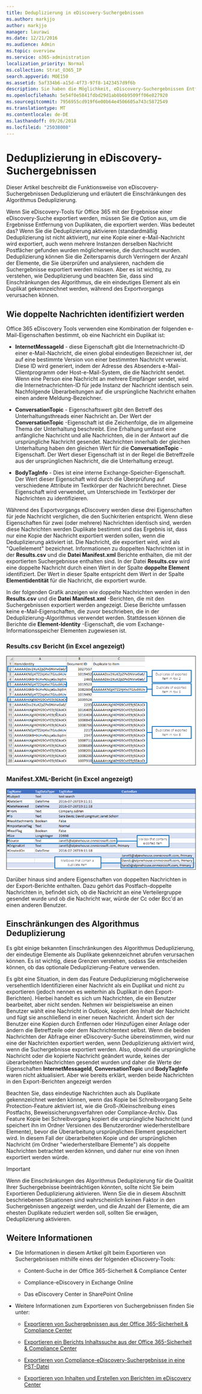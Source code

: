 ```yaml
---
title: Deduplizierung in eDiscovery-Suchergebnissen
ms.author: markjjo
author: markjjo
manager: laurawi
ms.date: 12/21/2016
ms.audience: Admin
ms.topic: overview
ms.service: o365-administration
localization_priority: Normal
ms.collection: Strat_O365_IP
search.appverid: MOE150
ms.assetid: 5af334b6-a15d-4f73-97f8-1423457d9f6b
description: Sie haben die Möglichkeit, eDiscovery-Suchergebnissen Entfernung von Duplikaten, die exportiert werden, sodass nur eine Kopie einer e-Mail-Nachricht exportiert werden, auch wenn mehrere Instanzen derselben Nachricht in verschiedenen Postfächern möglicherweise gefunden wurden.
ms.openlocfilehash: 5e54f0e5841fdbd29d1ab8b6b9509ff06e827920
ms.sourcegitcommit: 7956955cd919f6e00b64e4506605a743c5872549
ms.translationtype: MT
ms.contentlocale: de-DE
ms.lasthandoff: 09/26/2018
ms.locfileid: "25038008"
---
```

# <a name="de-duplication-in-ediscovery-search-results"></a>Deduplizierung in eDiscovery-Suchergebnissen

Dieser Artikel beschreibt die Funktionsweise von eDiscovery-Suchergebnissen Deduplizierung und erläutert die Einschränkungen des Algorithmus Deduplizierung.
  
Wenn Sie eDiscovery-Tools für Office 365 mit der Ergebnisse einer eDiscovery-Suche exportiert werden, müssen Sie die Option aus, um die Ergebnisse Entfernung von Duplikaten, die exportiert werden. Was bedeutet das? Wenn Sie die Deduplizierung aktivieren (standardmäßig Deduplizierung ist nicht aktiviert), nur eine Kopie einer e-Mail-Nachricht wird exportiert, auch wenn mehrere Instanzen derselben Nachricht Postfächer gefunden wurden möglicherweise, die durchsucht wurden. Deduplizierung können Sie die Zeitersparnis durch Verringern der Anzahl der Elemente, die Sie überprüfen und analysieren, nachdem die Suchergebnisse exportiert werden müssen. Aber es ist wichtig, zu verstehen, wie Deduplizierung und beachten Sie, dass sind Einschränkungen des Algorithmus, die ein eindeutiges Element als ein Duplikat gekennzeichnet werden, während des Exportvorgangs verursachen können.
  
## <a name="how-duplicate-messages-are-identified"></a>Wie doppelte Nachrichten identifiziert werden

Office 365 eDiscovery Tools verwenden eine Kombination der folgenden e-Mail-Eigenschaften bestimmt, ob eine Nachricht ein Duplikat ist:
  
- **InternetMessageId** - diese Eigenschaft gibt die Internetnachricht-ID einer e-Mail-Nachricht, die einen global eindeutigen Bezeichner ist, der auf eine bestimmte Version von einer bestimmten Nachricht verweist. Diese ID wird generiert, indem der Adresse des Absenders e-Mail-Clientprogramm oder Host-e-Mail-System, die die Nachricht sendet. Wenn eine Person eine Nachricht an mehrere Empfänger sendet, wird die Internetnachrichten-ID für jede Instanz der Nachricht identisch sein. Nachfolgende Überarbeitungen auf die ursprüngliche Nachricht erhalten einen andere Meldung-Bezeichner. 
    
- **ConversationTopic** - Eigenschaftswert gibt den Betreff des Unterhaltungsthreads einer Nachricht an. Der Wert der **ConversationTopic** -Eigenschaft ist die Zeichenfolge, die im allgemeine Thema der Unterhaltung beschreibt. Eine Erhaltung umfasst eine anfängliche Nachricht und alle Nachrichten, die in der Antwort auf die ursprüngliche Nachricht gesendet. Nachrichten innerhalb der gleichen Unterhaltung haben den gleichen Wert für die **ConversationTopic** -Eigenschaft. Der Wert dieser Eigenschaft ist in der Regel die Betreffzeile aus der ursprünglichen Nachricht, die die Unterhaltung erzeugt. 
    
- **BodyTagInfo** - Dies ist eine interne Exchange-Speicher-Eigenschaft. Der Wert dieser Eigenschaft wird durch die Überprüfung auf verschiedene Attribute im Textkörper der Nachricht berechnet. Diese Eigenschaft wird verwendet, um Unterschiede im Textkörper der Nachrichten zu identifizieren. 
    
Während des Exportvorgangs eDiscovery werden diese drei Eigenschaften für jede Nachricht verglichen, die den Suchkriterien entspricht. Wenn diese Eigenschaften für zwei (oder mehrere) Nachrichten identisch sind, werden diese Nachrichten werden Duplikate bestimmt und das Ergebnis ist, dass nur eine Kopie der Nachricht exportiert werden sollen, wenn die Deduplizierung aktiviert ist. Die Nachricht, die exportiert wird, wird als "Quellelement" bezeichnet. Informationen zu doppelten Nachrichten ist in der **Results.csv** und die **Datei Manifest.xml** Berichte enthalten, die mit der exportierten Suchergebnisse enthalten sind. In der Datei **Results.csv** wird eine doppelte Nachricht durch einen Wert in der Spalte **doppelte Element** identifiziert. Der Wert in dieser Spalte entspricht dem Wert in der Spalte **Elementidentität** für die Nachricht, die exportiert wurde. 
  
In der folgenden Grafik anzeigen wie doppelte Nachrichten werden in den **Results.csv** und die **Datei Manifest.xml** -Berichten, die mit den Suchergebnissen exportiert werden angezeigt. Diese Berichte umfassen keine e-Mail-Eigenschaften, die zuvor beschrieben, die in der Deduplizierung-Algorithmus verwendet werden. Stattdessen können die Berichte die **Element-Identity** -Eigenschaft, die vom Exchange-Informationsspeicher Elementen zugewiesen ist. 
  
 ### <a name="resultscsv-report-viewed-in-excel"></a>Results.csv Bericht (in Excel angezeigt)
  
![Anzeigen von Informationen zu doppelten Elementen, die im Bericht Results.csv](media/e3d64004-3b91-4cba-b6f3-934b46cbdcdb.png)
  
 ### <a name="manifestxml-report-viewed-in-excel"></a>Manifest.XML-Bericht (in Excel angezeigt)
  
![Anzeigen von Informationen zu doppelten Elementen, die im Bericht "Manifest.xml"](media/69aa4786-9883-46ff-bcae-b35e0daf4a6d.png)
  
Darüber hinaus sind andere Eigenschaften von doppelten Nachrichten in der Export-Berichte enthalten. Dazu gehört das Postfach-doppelte Nachrichten in, befindet sich, ob die Nachricht an eine Verteilergruppe gesendet wurde und ob die Nachricht war, würde der Cc oder Bcc'd an einen anderen Benutzer.
  
## <a name="limitations-of-the-de-duplication-algorithm"></a>Einschränkungen des Algorithmus Deduplizierung

Es gibt einige bekannten Einschränkungen des Algorithmus Deduplizierung, der eindeutige Elemente als Duplikate gekennzeichnet abrufen verursachen können. Es ist wichtig, diese Grenzen verstehen, sodass Sie entscheiden können, ob das optionale Deduplizierung-Feature verwenden.
  
Es gibt eine Situation, in dem das Feature Deduplizierung möglicherweise versehentlich Identifizieren einer Nachricht als ein Duplikat und nicht zu exportieren (jedoch nennen es weiterhin als Duplikat in den Export-Berichten). Hierbei handelt es sich um Nachrichten, die ein Benutzer bearbeitet, aber nicht senden. Nehmen wir beispielsweise an einen Benutzer wählt eine Nachricht in Outlook, kopiert den Inhalt der Nachricht und fügt sie anschließend in einer neuen Nachricht. Ändert sich der Benutzer eine Kopien durch Entfernen oder Hinzufügen einer Anlage oder ändern die Betreffzeile oder dem Nachrichtentext selbst. Wenn die beiden Nachrichten der Abfrage einer eDiscovery-Suche übereinstimmen, wird nur eine der Nachrichten exportiert werden, wenn Deduplizierung aktiviert wird, wenn die Suchergebnisse exportiert werden. Also, obwohl die ursprüngliche Nachricht oder die kopierte Nachricht geändert wurde, keines der überarbeiteten Nachrichten gesendet wurden und daher die Werte der Eigenschaften **InternetMessageId**, **ConversationTopic** und **BodyTagInfo** waren nicht aktualisiert. Aber wie bereits erklärt, werden beide Nachrichten in den Export-Berichten angezeigt werden 
  
Beachten Sie, dass eindeutige Nachrichten auch als Duplikate gekennzeichnet werden können, wenn das Kopie bei Schreibvorgang Seite Protection-Feature aktiviert ist, wie die Groß-/Kleinschreibung eines Postfachs, Beweissicherungsverfahren oder Compliance-Archiv. Das Feature Kopie bei Schreibvorgang kopiert die ursprüngliche Nachricht (und speichert ihn im Ordner Versionen des Benutzerordner wiederherstellbare Elemente), bevor die Überarbeitung ursprünglichen Element gespeichert wird. In diesem Fall der überarbeiteten Kopie und der ursprünglichen Nachricht (im Ordner "wiederherstellbare Elemente") als doppelte Nachrichten betrachtet werden können, und daher nur eine von ihnen exportiert werden würde.
  
> [!IMPORTANT]
> Wenn die Einschränkungen des Algorithmus Deduplizierung für die Qualität Ihrer Suchergebnisse beeinträchtigen könnten, sollte nicht Sie beim Exportieren Deduplizierung aktivieren. Wenn Sie die in diesem Abschnitt beschriebenen Situationen sind wahrscheinlich keinen Faktor in den Suchergebnissen angezeigt werden, und die Anzahl der Elemente, die am ehesten Duplikate reduziert werden soll, sollten Sie erwägen, Deduplizierung aktivieren. 
  
## <a name="more-information"></a>Weitere Informationen

- Die Informationen in diesem Artikel gilt beim Exportieren von Suchergebnissen mithilfe eines der folgenden eDiscovery-Tools:
    
  - Content-Suche in der Office 365-Sicherheit &amp; Compliance Center
    
  - Compliance-eDiscovery in Exchange Online
    
  - Das eDiscovery Center in SharePoint Online
    
- Weitere Informationen zum Exportieren von Suchergebnissen finden Sie unter:
    
  - [Exportieren von Suchergebnissen aus der Office 365-Sicherheit &amp; Compliance Center](export-search-results.md)
    
  - [Exportieren ein Berichts Inhaltssuche aus der Office 365-Sicherheit &amp; Compliance Center](export-a-content-search-report.md)
    
  - [Exportieren von Compliance-eDiscovery-Suchergebnisse in eine PST-Datei](https://go.microsoft.com/fwlink/p/?linkid=832671)
    
  - [Exportieren von Inhalten und Erstellen von Berichten im eDiscovery Center](https://support.office.com/article/7b2ea190-5f9b-4876-86e5-4440354c381a)
